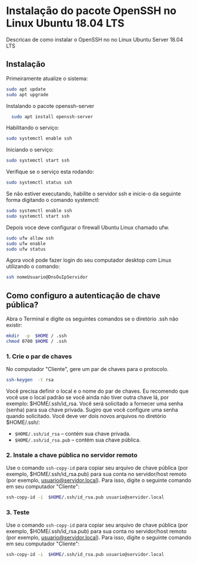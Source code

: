 
# Instalação do pacote OpenSSH no Linux Ubuntu 18.04 LTS

Descricao de como instalar o OpenSSH no no Linux Ubuntu Server 18.04 LTS


## Instalação

Primeiramente atualize o sistema:

```bash
sudo apt update
sudo apt upgrade
```
Instalando o pacote openssh-server
```bash
  sudo apt install openssh-server
```
Habilitando o serviço:
```bash
sudo systemctl enable ssh
```
Iniciando o serviço:
```bash
sudo systemctl start ssh
```
Verifique se o serviço esta rodando:
```bash
sudo systemctl status ssh
```
Se não estiver executando, habilite o servidor ssh e inicie-o da seguinte forma digitando o comando systemctl:
```bash
sudo systemctl enable ssh
sudo systemctl start ssh
```
Depois voce deve configurar o firewall Ubuntu Linux chamado ufw.
```bash
sudo ufw allow ssh
sudo ufw enable
sudo ufw status
```
Agora você pode fazer login do seu computador desktop com Linux utilizando o comando:
```bash
ssh nomeUsuario@DnsOuIpServidor
```

## Como configuro a autenticação de chave pública?

Abra o Terminal e digite os seguintes comandos se o diretório .ssh não existir:

```bash
mkdir  -p  $HOME / .ssh
chmod 0700 $HOME / .ssh
```
### 1. Crie o par de chaves

No computador "Cliente", gere um par de chaves para o protocolo.
```bash
ssh-keygen  -t rsa
```

Você precisa definir o local e o nome do par de chaves. Eu recomendo que você use o local padrão se você ainda não tiver outra chave lá, por exemplo: $HOME/.ssh/id_rsa. Você será solicitado a fornecer uma senha (senha) para sua chave privada. Sugiro que você configure uma senha quando solicitado. Você deve ver dois novos arquivos no diretório $HOME/.ssh/:
- `$HOME/.ssh/id_rsa` – contém sua chave privada.
- `$HOME/.ssh/id_rsa.pub` – contém sua chave pública.

### 2. Instale a chave pública no servidor remoto

Use o comando `ssh-copy-id` para copiar seu arquivo de chave pública (por exemplo, $HOME/.ssh/id_rsa.pub) para sua conta no servidor/host remoto (por exemplo, usuario@servidor.local). Para isso, digite o seguinte comando em seu computador "Cliente":

```bash
ssh-copy-id -i  $HOME/.ssh/id_rsa.pub usuario@servidor.local
```
### 3. Teste

Use o comando `ssh-copy-id` para copiar seu arquivo de chave pública (por exemplo, $HOME/.ssh/id_rsa.pub) para sua conta no servidor/host remoto (por exemplo, usuario@servidor.local). Para isso, digite o seguinte comando em seu computador "Cliente":

```bash
ssh-copy-id -i  $HOME/.ssh/id_rsa.pub usuario@servidor.local
```
